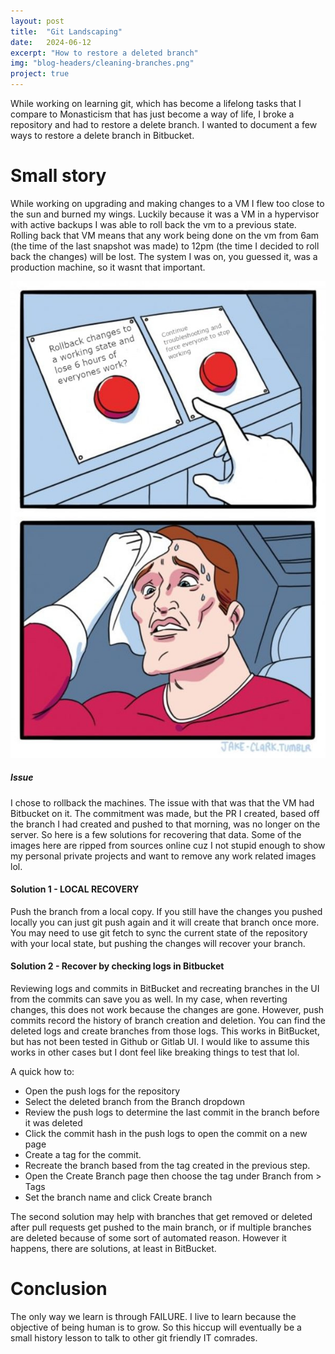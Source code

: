 ```yaml
---
layout: post
title:  "Git Landscaping"
date:   2024-06-12
excerpt: "How to restore a deleted branch"
img: "blog-headers/cleaning-branches.png"
project: true
---
```


While working on learning git, which has become a lifelong tasks that I compare to Monasticism that has just become a way of life, I broke a repository and had to restore a delete branch. I wanted to document a few ways to restore a delete branch in Bitbucket.

# Small story
While working on upgrading and making changes to a VM I flew too close to the sun and burned my wings. Luckily because it was a VM in a hypervisor with active backups I was able to roll back the vm to a previous state. Rolling back that VM means that any work being done on the vm from 6am (the time of the last snapshot was made) to 12pm (the time I decided to roll back the changes) will be lost. The system I was on, you guessed it, was a production machine, so it wasnt that important.

![](/assets/img/blog/restore-branches/Two-Buttons.jpg)

##### Issue
I chose to rollback the machines. The issue with that was that the VM had Bitbucket on it. The commitment was made, but the PR I created, based off the branch I had created and pushed to that morning, was no longer on the server. So here is a few solutions for recovering that data. Some of the images here are ripped from sources online cuz I not stupid enough to show my personal private projects and want to remove any work related images lol.

#### Solution 1 - LOCAL RECOVERY
Push the branch from a local copy. If you still have the changes you pushed locally you can just git push again and it will create that branch once more.
You may need to use git fetch to sync the current state of the repository with your local state, but pushing the changes will recover your branch.

#### Solution 2 - Recover by checking logs in Bitbucket
Reviewing logs and commits in BitBucket and recreating branches in the UI from the commits can save you as well. In my case, when reverting changes, this does not work because the changes are gone. However, push commits record the history of branch creation and deletion. You can find the deleted logs and create branches from those logs. This works in BitBucket, but has not been tested in Github or Gitlab UI. I would like to assume this works in other cases but I dont feel like breaking things to test that lol.

A quick how to:
* Open the push logs for the repository
* Select the deleted branch from the Branch  dropdown
* Review the push logs to determine the last commit in the branch before it was deleted
* Click the commit hash in the push logs to open the commit on a new page
* Create a tag for the commit.
* Recreate the branch based from the tag created in the previous step.
* Open the Create Branch page then choose the tag under Branch from > Tags
* Set the branch name and click Create branch

The second solution may help with branches that get removed or deleted after pull requests get pushed to the main branch, or if multiple branches are deleted because of some sort of automated reason. However it happens, there are solutions, at least in BitBucket.

# Conclusion
The only way we learn is through FAILURE. I live to learn because the objective of being human is to grow. So this hiccup will eventually be a small history lesson to talk to other git friendly IT comrades.